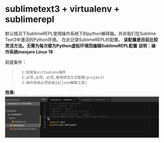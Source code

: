 # sublimetext3 + virtualenv + sublimerepl
默认情况下SublimeREPL使用操作系统下的python解释器。并非我们在Sublime Text3中激活的Python环境。
在此记录SublimeREPL的配置。
**该配置是目前比较灵活方法。无需为每次都为Python虚拟环境而编辑SublimeREPL配置**
**说明：操作系统manjaro Linux 18**

前提条件：
>		1:安装有virtualenv插件
>		2:必须,必须，必须,使用项目方式管理(project)
>		3:操作系统必须安装jq(json解释工具)

**效果:**
![效果](sublimerepl.gif)
